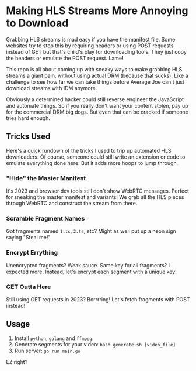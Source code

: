 # Making HLS Streams More Annoying to Download

Grabbing HLS streams is mad easy if you have the manifest file. Some websites try to stop this by requiring headers or using POST requests instead of GET but that's child's play for downloading tools. They just copy the headers or emulate the POST request. Lame!

This repo is all about coming up with sneaky ways to make grabbing HLS streams a giant pain, without using actual DRM (because that sucks). Like a challenge to see how far we can take things before Average Joe can't just download streams with IDM anymore.

Obviously a determined hacker could still reverse engineer the JavaScript and automate things. So if you really don't want your content stolen, pay up for the commercial DRM big dogs. But even that can be cracked if someone tries hard enough.

## Tricks Used
Here's a quick rundown of the tricks I used to trip up automated HLS downloaders. Of course, someone could still write an extension or code to emulate everything done here. But it adds more hoops to jump through.

### "Hide" the Master Manifest
It's 2023 and browser dev tools still don't show WebRTC messages. Perfect for sneaking the master manifest and variants! We grab all the HLS pieces through WebRTC and construct the stream from there.

### Scramble Fragment Names
Got fragments named `1.ts`, `2.ts`, etc? Might as well put up a neon sign saying "Steal me!"

### Encrypt Errything
Unencrypted fragments? Weak sauce. Same key for all fragments? I expected more. Instead, let's encrypt each segment with a unique key!

### GET Outta Here
Still using GET requests in 2023? Borrrring! Let's fetch fragments with POST instead!

## Usage

1. Install `python`, `golang` and `ffmpeg`.
2. Generate segments for your video: `bash generate.sh [video_file]`
3. Run server: `go run main.go`

EZ right?